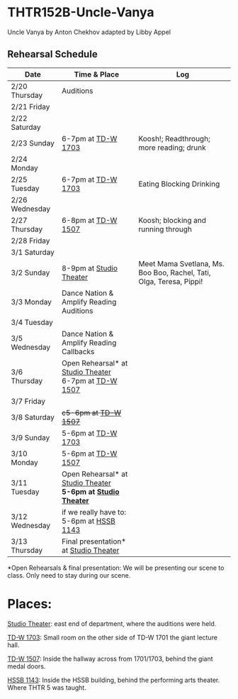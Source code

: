 # THTR152B-Uncle-Vanya
Uncle Vanya by Anton Chekhov adapted by Libby Appel

## Rehearsal Schedule

| Date           | Time & Place  |     Log         |
|----------------|---------------|-----------------|
|  2/20 Thursday |  Auditions    |                 |
|  2/21 Friday   |               |                 |
|  2/22 Saturday |               |                 |
|  2/23 Sunday   | 6-7pm at [TD-W 1703] | Koosh!; Readthrough; more reading; drunk |
|  2/24 Monday   |               |                 |
|  2/25 Tuesday  | 6-7pm at [TD-W 1703] | Eating Blocking Drinking |
|  2/26 Wednesday|               |                 |
|  2/27 Thursday | 6-8pm at [TD-W 1507] | Koosh; blocking and running through |
|  2/28 Friday   |               |                 |
|  3/1 Saturday  |               |                 |
|  3/2 Sunday    | 8-9pm at [Studio Theater] | Meet Mama Svetlana, Ms. Boo Boo, Rachel, Tati, Olga, Teresa, Pippi! |
|  3/3 Monday    | Dance Nation & Amplify Reading Auditions |                 |
|  3/4 Tuesday   |               |                 |
|  3/5 Wednesday | Dance Nation & Amplify Reading Callbacks |                 |
|  3/6 Thursday  | Open Rehearsal* at [Studio Theater] <br> 6-7pm at [TD-W 1507][TD-W 1507]|                 |
|  3/7 Friday    |               |                 |
|  3/8 Saturday  |~~c5-6pm at [TD-W 1507]~~|                 |
|  3/9 Sunday    | 5-6pm at [TD-W 1703] |                 |
|  3/10 Monday   | 5-6pm at [TD-W 1507][TD-W 1507] |                 |
|  3/11 Tuesday  | Open Rehearsal* at [Studio Theater][Studio Theater] <br> **5-6pm at [Studio Theater][Studio Theater]**|                 |
|  3/12 Wednesday| if we really have to: 5-6pm at [HSSB 1143][HSSB 1143] |                 |
|  3/13 Thursday | Final presentation* at [Studio Theater][Studio Theater] |                 |


*Open Rehearsals & final presentation: We will be presenting our scene to class. Only need to stay during our scene.


# Places:
[Studio Theater][Studio Theater]: east end of department, where the auditions were held.

[TD-W 1703][TD-W 1703]: Small room on the other side of TD-W 1701 the giant lecture hall.

[TD-W 1507][TD-W 1507]: Inside the hallway across from 1701/1703, behind the giant medal doors.

[HSSB 1143][HSSB 1143]: Inside the HSSB building, behind the performing arts theater. Where THTR 5 was taught.

[Studio Theater]: https://maps.app.goo.gl/9ysWA1NwAuz8w3iJ6
[TD-W 1703]: https://www.google.com/maps/place/34%C2%B024'46.3%22N+119%C2%B051'05.2%22W/@34.4127426,-119.8515302,57m/data=!3m1!1e3!4m4!3m3!8m2!3d34.412853!4d-119.851437?entry=ttu&g_ep=EgoyMDI1MDEyMC4wIKXMDSoASAFQAw%3D%3D
[TD-W 1507]: https://www.google.com/maps/place/34%C2%B024'44.9%22N+119%C2%B051'06.3%22W/@34.4123736,-119.8517677,81m/data=!3m1!1e3!4m4!3m3!8m2!3d34.412467!4d-119.851762?entry=ttu&g_ep=EgoyMDI1MDEyMC4wIKXMDSoASAFQAw%3D%3D
[HSSB 1143]: https://maps.app.goo.gl/chgVj2j5VaCt3Pwy8
